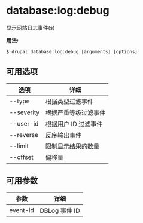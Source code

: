 # database:log:debug
显示网站日志事件(s)

**用法:**
```
$ drupal database:log:debug [arguments] [options]
```

## 可用选项
选项 | 详细
-------|-------------
--type | 根据类型过滤事件
--severity | 根据严重等级过滤事件
--user-id | 根据用户 ID 过滤事件
--reverse | 反序输出事件
--limit | 限制显示结果的数量
--offset | 偏移量

## 可用参数
参数 | 详细
---------|-------------
event-id | DBLog 事件 ID
